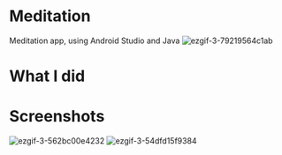 # Meditation
Meditation app, using Android Studio and Java
![ezgif-3-79219564c1ab](https://user-images.githubusercontent.com/68916597/109037324-990ffb00-7698-11eb-9766-60102014f525.jpg)


# What I did

# Screenshots

![ezgif-3-562bc00e4232](https://user-images.githubusercontent.com/68916597/109037264-885f8500-7698-11eb-8ad9-13ad64f4e1f8.jpg)
![ezgif-3-54dfd15f9384](https://user-images.githubusercontent.com/68916597/109037268-8990b200-7698-11eb-9e7a-17a8e19ffad0.jpg)
